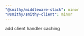 ```yaml
---
"@smithy/middleware-stack": minor
"@smithy/smithy-client": minor
---
```


add client handler caching
